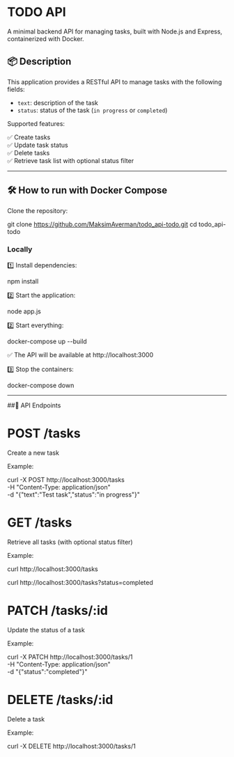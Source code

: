 # TODO API

A minimal backend API for managing tasks, built with Node.js and Express, containerized with Docker.

## 📦 Description

This application provides a RESTful API to manage tasks with the following fields:
- `text`: description of the task
- `status`: status of the task (`in progress` or `completed`)

Supported features:

✅ Create tasks  
✅ Update task status  
✅ Delete tasks  
✅ Retrieve task list with optional status filter

---

## 🛠 How to run with Docker Compose

Clone the repository:

git clone https://github.com/MaksimAverman/todo_api-todo.git
cd todo_api-todo

### Locally

1️⃣ Install dependencies:

npm install

2️⃣ Start the application:

node app.js

2️⃣ Start everything:

docker-compose up --build

✅ The API will be available at http://localhost:3000

3️⃣ Stop the containers:

docker-compose down

---

##🔧 API Endpoints
# POST /tasks
  Create a new task

Example:

curl -X POST http://localhost:3000/tasks \
-H "Content-Type: application/json" \
-d "{\"text\":\"Test task\",\"status\":\"in progress\"}"

# GET /tasks
  Retrieve all tasks (with optional status filter)

Example:

curl http://localhost:3000/tasks

curl http://localhost:3000/tasks?status=completed

# PATCH /tasks/:id
  Update the status of a task

Example:

curl -X PATCH http://localhost:3000/tasks/1 \
-H "Content-Type: application/json" \
-d "{\"status\":\"completed\"}"

# DELETE /tasks/:id
  Delete a task

Example:

curl -X DELETE http://localhost:3000/tasks/1
